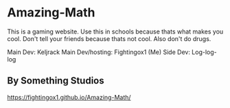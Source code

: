 # Amazing-Math
This is a gaming website. Use this in schools because thats what makes you cool. Don't tell your friends because thats not cool. Also don't do drugs.

Main Dev: Keljrack
Main Dev/hosting: Fightingox1 (Me)
Side Dev: Log-log-log

## By Something Studios

https://fightingox1.github.io/Amazing-Math/
